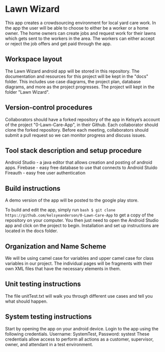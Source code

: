 # Lawn Wizard
This app creates a crowdsourcing environment for local yard care work. In the app the user will be able to choose to either be a worker or a home owner. The home owners can create jobs and request work for their lawns which gets sent to the workers in the area. The workers can either accept or reject the job offers and get paid through the app. 

## Workspace layout
The Lawn Wizard android app will be stored in this repository.
The documentation and resources for this project will be kept in the "docs" folder. This includes use case diagrams, the project plan, database diagrams, and more as the project progresses.
The project will kept in the folder "Lawn Wizard".

## Version-control procedures
Collaborators should have a forked repository of the app in Kelsye’s account of the project "0-Lawn-Care-App", in their Github. Each collaborator should clone the forked repository.
Before each meeting, collaborators should submit a pull request so we can monitor progress and discuss issues.

## Tool stack description and setup procedure
Android Studio - a java editor that allows creation and posting of android apps.
Firebase - easy free database to use that connects to Android Stuido
Fireauth - easy free user authentication 

## Build instructions
A demo version of the app will be posted to the google play store.

To build and edit the app, simply run `bash $ git clone https://github.com/kelsyeanderson/0-Lawn-Care-App` to get a copy of the repository on your computer. You then just need to open the Android Studio app and click on the project to begin. Installation and set up instructions are located in the docs folder.

## Organization and Name Scheme
We will be using camel case for variables and upper camel case for class variables in our project. The individual pages will be fragments with their own XML files that have the necessary elements in them. 

## Unit testing instructions
The file unitTest.txt will walk you through different use cases and tell you what should happen.

## System testing instructions
Start by opening the app on your android device. Login to the app using the following credentials. Username: SystemTest, Password: systest
These credentials allow access to perform all actions as a customer, supervisor, owner, and attendant in a test environment.
